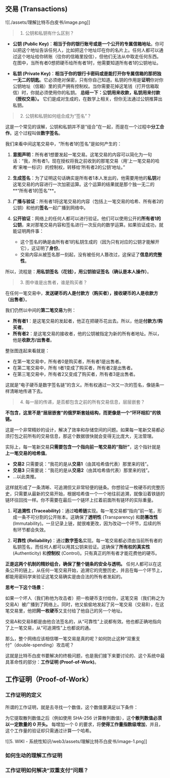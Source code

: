 ## 交易 (Transactions)
![[./assets/理解比特币白皮书/image.png]]

> 1. 公钥和私钥有什么区别？
- **公钥 (Public Key)**：**相当于你的银行账号或是一个公开的专属信箱地址**。你可以把这个地址告诉任何人，比如把这个地址印在你的名片上。任何人都可以通过这个地址给你转账（往你的信箱里投信），但他们无法从中取走任何东西。在图中，当所有者0想把硬币给所有者1时，他需要知道所有者1的公钥地址。
    
- **私钥 (Private Key)**：**相当于你的银行卡密码或是能打开你专属信箱的那把独一无二的钥匙**。它必须绝对保密，只有你自己知道。私钥的作用是**证明**你对你公钥地址（信箱）里的资产拥有控制权。当你需要花掉这笔钱（打开信箱取信）时，你就必须使用你的私钥。
**总结一下：公钥用来收款，私钥用来付款（授权交易）。** 它们是成对生成的，在数学上相关，但你无法通过公钥推算出私钥。

> 2. 公钥和私钥如何组合成为“签名”？

这是一个常见的误解，公钥和私钥并不是“组合”在一起，而是在一个过程中**分工合作**。这个过程叫做**数字签名**。

我们来看中间这笔交易中，“所有者1的签名”是如何产生的：

1. **意图声明**：所有者1想要发起一笔交易。这笔交易的内容可以简化为一句话：“我，所有者1，现在授权将我之前收到的那笔交易（用‘上一笔交易的哈希’来唯一标识）的控制权，转移给‘所有者2的公钥’地址。”
    
2. **生成签名**：为了证明这句话确实是所有者1本人发出的，他需要用他的**私钥**对这笔交易的内容进行一次加密运算。这个运算的结果就是那个独一无二的**“所有者1的签名”**。
    
3. **广播与验证**：所有者1将这笔交易的内容（包括上一笔交易的哈希、所有者2的公钥）和他的**签名**一起广播到网络中。
    
4. **公开验证**：网络上的任何人都可以进行验证。他们可以使用公开的**所有者1的公钥**，来对那笔交易内容和签名进行一次反向的数学运算。如果验证成功，就能证明两件事：
    - 这个签名的确是由所有者1的私钥生成的（因为只有对应的公钥才能解开它），这证明了**身份**。
    - 交易内容从被签名那一刻起，没有被任何人篡改过，这保证了**信息的完整性**。

所以，流程是：**用私钥签名（花钱），用公钥验证签名（确认是本人操作）**。

>3. 图中谁是出售者，谁是购买者？

在任何一笔交易中，**发送硬币的人是付款方（购买者），接收硬币的人是收款方（出售者）**。

我们仍然以中间的**第二笔交易**为例：
- **所有者1**：是这笔交易的发起者，他正在把硬币花出去。所以，他是**付款方/购买者**。
- **所有者2**：是这笔交易的接收者，他的公钥被指定为新的所有者地址。所以，他是**收款方/出售者**。
    
整张图连起来看就是：
- 在第一笔交易中，所有者0是购买者，所有者1是出售者。
- 在第二笔交易中，所有 t者1变成了购买者，所有者2是出售者。
- 在第三笔交易中，所有者2又变成了购买者，所有者3是出售者。

这就是“电子硬币是数字签名链”的含义。所有权通过一次又一次的签名，像链条一样清晰地传递下去。

> 4. 每一层的传递，是否都包含之前的所有交易信息，层层嵌套？

**不包含，这里不是“层层嵌套”的俄罗斯套娃结构，而更像是一个“环环相扣”的铁链。**

这是一个非常精妙的设计，解决了效率和存储空间的问题。如果每一笔新交易都必须打包之前所有的交易信息，那这个数据很快就会变得无比庞大，无法管理。

实际上，每一笔新交易**只需要包含一个指向前一笔交易的“指针”**，这个指针就是**上一笔交易的哈希值**。

- **交易2** 只需要说：“我花的是从**交易1**（由其哈希值代表）那里来的钱”。
- **交易3** 只需要说：“我花的是从**交易2**（由其哈希值代表）那里来的钱”。
- ...以此类推。

这样就形成了一条清晰、可追溯但又非常轻便的链条。你想验证一枚硬币的完整历史，只需要从最新的交易开始，根据哈希值一个一个地往前追溯，就像沿着铁链的链环往回找一样。你不需要在最后一个链环上扛着前面所有链环的实际重量。

1. **可追溯性 (Traceability)**：通过**哈希链**实现。每一笔交易都“指向”前一笔，形成一条不可分割的公开账本。这确保了**透明性** (Transparency) 和**防篡改性** (Immutability)。一旦记录上链，就很难更改，因为改动一个环节，后续的所有环节都会失效。
    
2. **可靠性 (Reliability)**：通过**数字签名**实现。每一笔交易都必须由当前所有者的私钥签名，而任何人都可以用其公钥来验证。这确保了**所有权的真实性** (Authenticity) 和**控制权** (Control)。只有真正的所有者才能花费他的硬币。

**正是这两个机制的精妙组合，确保了整个链条的安全与透明。** 任何人都可以在这条公开的链上，从任何一笔交易开始，追溯它的完整历史，并且在每一个环节上，都能用密码学来验证这笔交易确实是由合法的所有者发起的。

**思考一下这个场景：**

如果一个坏人（我们称他为攻击者）把一枚硬币支付给你，这笔交易（我们称之为交易A）被广播到了网络上。同时，他又偷偷地发起了另一笔交易（交易B），在这笔交易里，他把**同一枚硬币**又支付给了他自己的另一个地址。

交易A和交易B都是由他合法签名的，从“可靠性”上说都有效。他也都正确地指向了上一笔交易，从“可追溯性”上也都说的通。

那么，整个网络应该相信哪一笔交易是真的呢？如何防止这种“双重支付”（double-spending）攻击呢？

这就是比特币白皮书要解决的终极问题，也是我们接下来要讨论的、这个系统中最具革命性的部分：**工作证明 (Proof-of-Work)**。

## 工作证明（Proof-of-Work）

### 工作证明的定义

所谓的工作证明，就是去寻找一个数值，这个数值要满足以下条件：

为它提取散列数值之后（例如使用 SHA-256 计算散列数值），这**个散列数值必须以一定数量的 0 开头。**
每增加一个 0 的要求，将**使得工作量指数级增加**，并且，这个工作量的验证却只需通过计算一个哈希。

![[5. WIKI - 系统性知识/web3/assets/理解比特币白皮书/image-1.png]]

### 如何生动的理解工作证明


### 工作证明如何解决“双重支付”问题？
